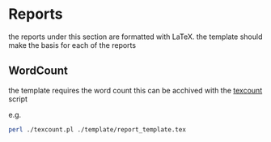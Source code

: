 # Reports 


the reports under this section are formatted with LaTeX. the template should make the basis for each of the reports

## WordCount 

the template requires the word count this can be acchived with the [texcount](https://app.uio.no/ifi/texcount/howto.html) script 

e.g.

```BASH
perl ./texcount.pl ./template/report_template.tex
```